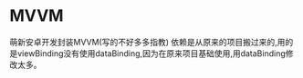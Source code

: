 # MVVM
萌新安卓开发封装MVVM(写的不好多多指教)
依赖是从原来的项目搬过来的,用的是viewBinding没有使用dataBinding,因为在原来项目基础使用,用dataBinding修改太多。
